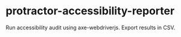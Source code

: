 # protractor-accessibility-reporter
Run accessibility audit using axe-webdriverjs. Export results in CSV.
